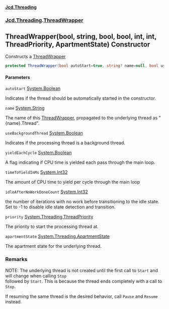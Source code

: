 #### [Jcd.Threading](index.md 'index')
### [Jcd.Threading](Jcd.Threading.md 'Jcd.Threading').[ThreadWrapper](ThreadWrapper.md 'Jcd.Threading.ThreadWrapper')

## ThreadWrapper(bool, string, bool, bool, int, int, ThreadPriority, ApartmentState) Constructor

Constructs a [ThreadWrapper](ThreadWrapper.md 'Jcd.Threading.ThreadWrapper')

```csharp
protected ThreadWrapper(bool autoStart=true, string? name=null, bool useBackgroundThread=true, bool yieldEachCycle=true, int timeToYieldInMs=15, int idleAfterNoWorkDoneCount=15, System.Threading.ThreadPriority priority=System.Threading.ThreadPriority.Normal, System.Threading.ApartmentState apartmentState=System.Threading.ApartmentState.Unknown);
```
#### Parameters

<a name='Jcd.Threading.ThreadWrapper.ThreadWrapper(bool,string,bool,bool,int,int,System.Threading.ThreadPriority,System.Threading.ApartmentState).autoStart'></a>

`autoStart` [System.Boolean](https://docs.microsoft.com/en-us/dotnet/api/System.Boolean 'System.Boolean')

Indicates if the thread should be automatically started in the constructor.

<a name='Jcd.Threading.ThreadWrapper.ThreadWrapper(bool,string,bool,bool,int,int,System.Threading.ThreadPriority,System.Threading.ApartmentState).name'></a>

`name` [System.String](https://docs.microsoft.com/en-us/dotnet/api/System.String 'System.String')

The name of this [ThreadWrapper](ThreadWrapper.md 'Jcd.Threading.ThreadWrapper'), propagated to the underlying thread as "{name}.Thread".

<a name='Jcd.Threading.ThreadWrapper.ThreadWrapper(bool,string,bool,bool,int,int,System.Threading.ThreadPriority,System.Threading.ApartmentState).useBackgroundThread'></a>

`useBackgroundThread` [System.Boolean](https://docs.microsoft.com/en-us/dotnet/api/System.Boolean 'System.Boolean')

Indicates if the processing thread is a background thread.

<a name='Jcd.Threading.ThreadWrapper.ThreadWrapper(bool,string,bool,bool,int,int,System.Threading.ThreadPriority,System.Threading.ApartmentState).yieldEachCycle'></a>

`yieldEachCycle` [System.Boolean](https://docs.microsoft.com/en-us/dotnet/api/System.Boolean 'System.Boolean')

A flag indicating if CPU time is yielded each pass through the main loop.

<a name='Jcd.Threading.ThreadWrapper.ThreadWrapper(bool,string,bool,bool,int,int,System.Threading.ThreadPriority,System.Threading.ApartmentState).timeToYieldInMs'></a>

`timeToYieldInMs` [System.Int32](https://docs.microsoft.com/en-us/dotnet/api/System.Int32 'System.Int32')

The amount of CPU time to yield per cycle through the main loop

<a name='Jcd.Threading.ThreadWrapper.ThreadWrapper(bool,string,bool,bool,int,int,System.Threading.ThreadPriority,System.Threading.ApartmentState).idleAfterNoWorkDoneCount'></a>

`idleAfterNoWorkDoneCount` [System.Int32](https://docs.microsoft.com/en-us/dotnet/api/System.Int32 'System.Int32')

the number of iterations with no work before transitioning to the idle state. Set to -1 to disable idle state detection and transition.

<a name='Jcd.Threading.ThreadWrapper.ThreadWrapper(bool,string,bool,bool,int,int,System.Threading.ThreadPriority,System.Threading.ApartmentState).priority'></a>

`priority` [System.Threading.ThreadPriority](https://docs.microsoft.com/en-us/dotnet/api/System.Threading.ThreadPriority 'System.Threading.ThreadPriority')

The priority to start the processing thread at.

<a name='Jcd.Threading.ThreadWrapper.ThreadWrapper(bool,string,bool,bool,int,int,System.Threading.ThreadPriority,System.Threading.ApartmentState).apartmentState'></a>

`apartmentState` [System.Threading.ApartmentState](https://docs.microsoft.com/en-us/dotnet/api/System.Threading.ApartmentState 'System.Threading.ApartmentState')

The apartment state for the underlying thread.

### Remarks
  
NOTE: The underlying thread is not created until the first call to `Start` and will change when calling `Stop`  
followed by `Start`. This is because the thread ends completely with a call to `Stop`.  
  
If resuming  the same thread is the desired behavior, call `Pause` and `Resume` instead.